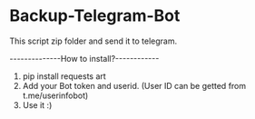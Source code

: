 # Backup-Telegram-Bot
This script zip folder and send it to telegram.

--------------How to install?------------
1. pip install requests art
2. Add your Bot token and userid. (User ID can be getted from t.me/userinfobot)
3. Use it :)
